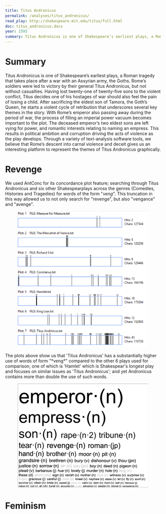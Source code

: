 ```yaml
---
title: Titus Andronicus
permalink: /analyses/titus_andronicus/
read_play: http://shakespeare.mit.edu/titus/full.html
doc: titus_andronicus.docx
year: 1593
summary: Titus Andronicus is one of Shakespeare’s earliest plays, a Roman tragedy that takes place after a war with an Assyrian army, the Goths. Rome’s soldiers were led to victory by their general Titus Andronicus, but not without casualties. Having lost twenty-one of twenty-five sons to the violent conflict, Titus decides one of his hostages of war should also feel the pain of losing a child.
---
```


# Summary
Titus Andronicus is one of Shakespeare’s earliest plays, a Roman tragedy that takes place after a war with an Assyrian army, the Goths. Rome’s soldiers were led to victory by their general Titus Andronicus, but not without casualties. Having lost twenty-one of twenty-five sons to the violent conflict, Titus decides one of his hostages of war should also feel the pain of losing a child.  After sacrificing the eldest son of Tamora, the Goth’s Queen, he starts a violent cycle of retribution that underscores several key themes in the story.  With Rome’s emperor also passing away during the period of war, the process of filling an imperial power vacuum becomes important to the plot.  The deceased emperor’s two eldest sons are left vying for power, and romantic interests relating to naming an empress.  This results in political ambition and corruption driving the acts of violence as the play develops.  Through a variety of text-analysis software tools, we believe that Rome’s descent into carnal violence and deceit gives us an interesting platform to represent the themes of Titus Andronicus graphically. 

# Revenge
We used AntConc for its concordance plot feature; searching through Titus Andronicus and six other Shakespearplays across the genres (Comedies, Histories and Tragedies) for words of the form "*veng*". This truncation in this way allowed us to not only search for "revenge", but also "vengance" and "avenge".
<figure>
  <img src="Plots page.jpg" alt="Concordenance Plots"/>
</figure>
The plots above show us that 'Titus Andronicus' has a substantially higher use of words of form "*veng*" compared to the other 6 plays used for comparison, one of which is 'Hamlet' which is Shakespear's longest play and focuses on similar issues as 'Titus Andronicus'; and yet Andronicus contains more than double the use of such words.

<figure>
  <img src="Word Cloud.png" alt="Word Cloud"/>
</figure>

# Feminism
